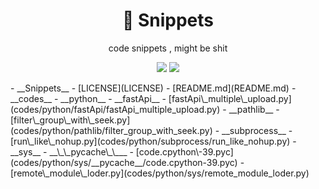 <p align="center">
    <h1 align="center" > 💩 Snippets</h1>
    <p align="center"> code snippets , might be shit </p>
        <p align="center">
    <a target="_blank" href="LICENSE" title="License: MIT"><img src="https://img.shields.io/badge/License-MIT-blue.svg"></a>
    <a target="_blank" href="https://github.com/michalbe/md-file-tree" title="md-file-tree"><img src="https://img.shields.io/badge/power_by-md_file_tree-green.svg"></a>
</p>
- __Snippets__
   - [LICENSE](LICENSE)
   - [README.md](README.md)
   - __codes__
     - __python__
       - __fastApi__
         - [fastApi\_multiple\_upload.py](codes/python/fastApi/fastApi_multiple_upload.py)
       - __pathlib__
         - [filter\_group\_with\_seek.py](codes/python/pathlib/filter_group_with_seek.py)
       - __subprocess__
         - [run\_like\_nohup.py](codes/python/subprocess/run_like_nohup.py)
       - __sys__
         - __\_\_pycache\_\___
           - [code.cpython\-39.pyc](codes/python/sys/__pycache__/code.cpython-39.pyc)
         - [remote\_module\_loder.py](codes/python/sys/remote_module_loder.py)

